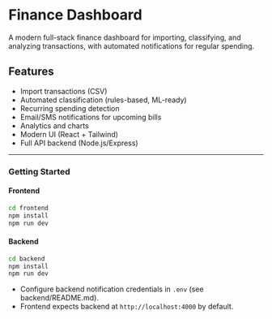 # Finance Dashboard

A modern full-stack finance dashboard for importing, classifying, and analyzing transactions, with automated notifications for regular spending.

## Features

- Import transactions (CSV)
- Automated classification (rules-based, ML-ready)
- Recurring spending detection
- Email/SMS notifications for upcoming bills
- Analytics and charts
- Modern UI (React + Tailwind)
- Full API backend (Node.js/Express)

---

### Getting Started

#### Frontend

```bash
cd frontend
npm install
npm run dev
```

#### Backend

```bash
cd backend
npm install
npm run dev
```

- Configure backend notification credentials in `.env` (see backend/README.md).
- Frontend expects backend at `http://localhost:4000` by default.